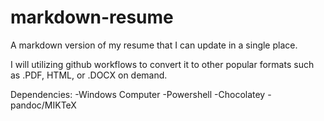 # markdown-resume
A markdown version of my resume that I can update in a single place.

I will utilizing github workflows to convert it to other popular formats such as .PDF, HTML, or .DOCX on demand.

Dependencies:
-Windows Computer
-Powershell
-Chocolatey
-pandoc/MIKTeX
